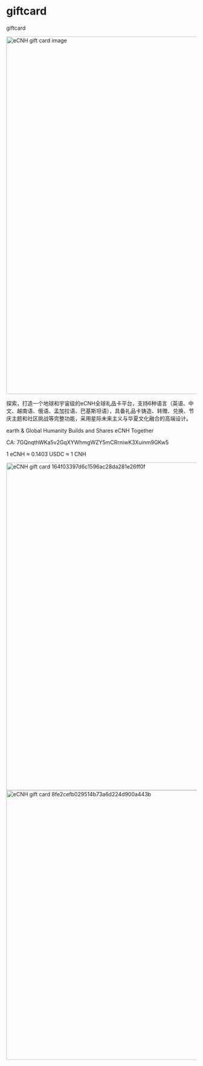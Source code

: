 # giftcard
giftcard

<img width="1297" height="944" alt="eCNH gift card image" src="https://github.com/user-attachments/assets/d51d8fa1-ee0c-4aeb-b95e-b29877c4739c" />


探索，打造一个地球和宇宙级的eCNH全球礼品卡平台，支持6种语言（英语、中文、越南语、俄语、孟加拉语、巴基斯坦语），具备礼品卡铸造、转赠、兑换、节庆主题和社区挑战等完整功能，采用星际未来主义与华夏文化融合的高端设计。

earth & Global Humanity Builds and Shares eCNH Together

CA: 7GQnqthWKa5v2GqXYWhmgWZY5mCRrniwK3Xuinm9GKw5

1 eCNH ≈ 0.1403 USDC ≈ 1 CNH


<img width="1296" height="865" alt="eCNH gift card 164f03397d6c1596ac28da281e26ff0f" src="https://github.com/user-attachments/assets/5ab1e933-9cbc-4820-97f2-f71c7451887a" />


<img width="1306" height="712" alt=" eCNH gift card  8fe2cefb029514b73a6d224d900a443b" src="https://github.com/user-attachments/assets/08c2fc95-5992-4ef0-be8f-b02738d3f368" />
